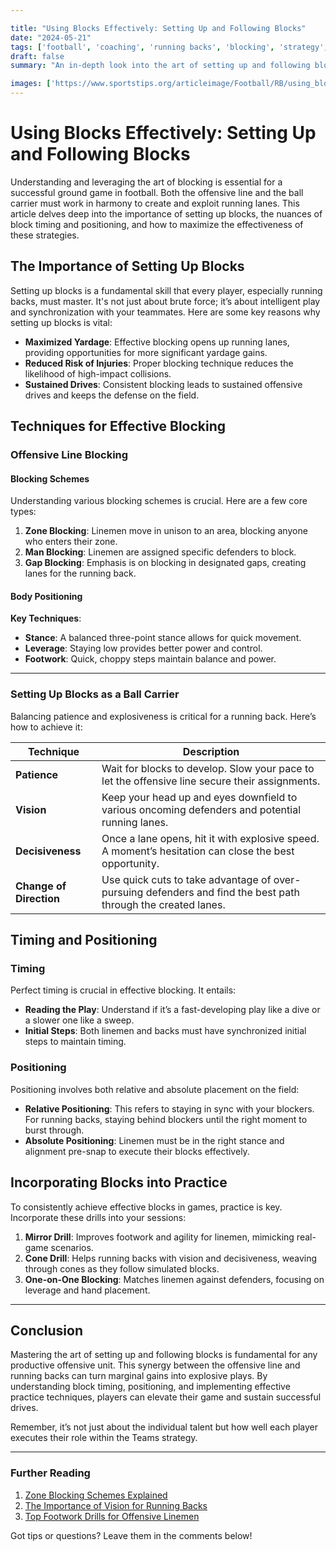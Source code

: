 ```yaml
---

title: "Using Blocks Effectively: Setting Up and Following Blocks"
date: "2024-05-21"
tags: ['football', 'coaching', 'running backs', 'blocking', 'strategy', 'offensive line', 'technique', 'tips', 'tricks']
draft: false
summary: "An in-depth look into the art of setting up and following blocks in football, highlighting the crucial timing, positioning, and strategies to create successful running lanes."

images: ['https://www.sportstips.org/articleimage/Football/RB/using_blocks_effectively_setting_up_and_following_blocks.webp']
---
```


# Using Blocks Effectively: Setting Up and Following Blocks

Understanding and leveraging the art of blocking is essential for a successful ground game in football. Both the offensive line and the ball carrier must work in harmony to create and exploit running lanes. This article delves deep into the importance of setting up blocks, the nuances of block timing and positioning, and how to maximize the effectiveness of these strategies.

## The Importance of Setting Up Blocks

Setting up blocks is a fundamental skill that every player, especially running backs, must master. It's not just about brute force; it’s about intelligent play and synchronization with your teammates. Here are some key reasons why setting up blocks is vital:

- **Maximized Yardage**: Effective blocking opens up running lanes, providing opportunities for more significant yardage gains.
- **Reduced Risk of Injuries**: Proper blocking technique reduces the likelihood of high-impact collisions.
- **Sustained Drives**: Consistent blocking leads to sustained offensive drives and keeps the defense on the field.

## Techniques for Effective Blocking

### Offensive Line Blocking 

#### Blocking Schemes

Understanding various blocking schemes is crucial. Here are a few core types:

1. **Zone Blocking**: Linemen move in unison to an area, blocking anyone who enters their zone.
2. **Man Blocking**: Linemen are assigned specific defenders to block.
3. **Gap Blocking**: Emphasis is on blocking in designated gaps, creating lanes for the running back.

#### Body Positioning

**Key Techniques**:
- **Stance**: A balanced three-point stance allows for quick movement.
- **Leverage**: Staying low provides better power and control.
- **Footwork**: Quick, choppy steps maintain balance and power.

---

### Setting Up Blocks as a Ball Carrier

Balancing patience and explosiveness is critical for a running back. Here’s how to achieve it:

| Technique        | Description                                                                                                                                               |
|------------------|-----------------------------------------------------------------------------------------------------------------------------------------------------------|
| **Patience**     | Wait for blocks to develop. Slow your pace to let the offensive line secure their assignments.                                                             |
| **Vision**       | Keep your head up and eyes downfield to various oncoming defenders and potential running lanes.                                                            |
| **Decisiveness** | Once a lane opens, hit it with explosive speed. A moment’s hesitation can close the best opportunity.                                                      |
| **Change of Direction** | Use quick cuts to take advantage of over-pursuing defenders and find the best path through the created lanes.                                     |

## Timing and Positioning

### Timing

Perfect timing is crucial in effective blocking. It entails:

- **Reading the Play**: Understand if it’s a fast-developing play like a dive or a slower one like a sweep.
- **Initial Steps**: Both linemen and backs must have synchronized initial steps to maintain timing.

### Positioning

Positioning involves both relative and absolute placement on the field:

- **Relative Positioning**: This refers to staying in sync with your blockers. For running backs, staying behind blockers until the right moment to burst through.
- **Absolute Positioning**: Linemen must be in the right stance and alignment pre-snap to execute their blocks effectively.

## Incorporating Blocks into Practice

To consistently achieve effective blocks in games, practice is key. Incorporate these drills into your sessions:

1. **Mirror Drill**: Improves footwork and agility for linemen, mimicking real-game scenarios.
2. **Cone Drill**: Helps running backs with vision and decisiveness, weaving through cones as they follow simulated blocks.
3. **One-on-One Blocking**: Matches linemen against defenders, focusing on leverage and hand placement.

---

## Conclusion 

Mastering the art of setting up and following blocks is fundamental for any productive offensive unit. This synergy between the offensive line and running backs can turn marginal gains into explosive plays. By understanding block timing, positioning, and implementing effective practice techniques, players can elevate their game and sustain successful drives.

Remember, it’s not just about the individual talent but how well each player executes their role within the Teams strategy.

---

### Further Reading

1. [Zone Blocking Schemes Explained](#)   
2. [The Importance of Vision for Running Backs](#)   
3. [Top Footwork Drills for Offensive Linemen](#)   

Got tips or questions? Leave them in the comments below!

```
